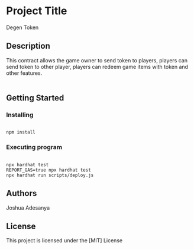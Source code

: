 # Project Title

Degen Token

## Description

This contract allows the game owner to send token to players, players can send token to other player, players can redeem game items with token and other features.
<br/><br/>

## Getting Started

### Installing

```shell

npm install

```

### Executing program

```shell

npx hardhat test
REPORT_GAS=true npx hardhat test
npx hardhat run scripts/deploy.js

```

## Authors

Joshua Adesanya

## License

This project is licensed under the [MIT] License
